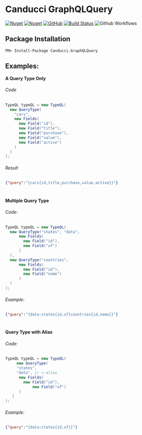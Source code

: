 # Canducci GraphQLQuery

[![Nuget](https://img.shields.io/nuget/v/Canducci.GraphQLQuery?style=plastic)](https://www.nuget.org/packages/Canducci.GraphQLQuery/)
[![Nuget](https://img.shields.io/nuget/dt/Canducci.GraphQLQuery?style=plastic)](https://www.nuget.org/packages/Canducci.GraphQLQuery/)
[![GitHub](https://img.shields.io/github/license/fulviocanducci/Canducci.GraphQLQuery?style=plastic)](https://github.com/fulviocanducci/Canducci.GraphQLQuery/blob/master/LICENSE)
[![Build Status](https://travis-ci.org/fulviocanducci/Canducci.GraphQLQuery.svg?branch=master)](https://travis-ci.org/fulviocanducci/Canducci.GraphQLQuery)
![Github Workflows](https://github.com/fulviocanducci/Canducci.GraphQLQuery/workflows/.NET%20Core/badge.svg)
## Package Installation

```code
PM> Install-Package Canducci.GraphQLQuery
```

## Examples:
 
__A Query Type Only__

###### Code



```c#
TypeQL typeQL = new TypeQL(
  new QueryType(
    "cars",
    new Fields(
      new Field("id"),
      new Field("title"),
      new Field("purchase"),
      new Field("value"),
      new Field("active")
    )
  )
);
```

###### Result

```json
{"query":"{cars{id,title,purchase,value,active}}"}
```

#

__Multiple Query Type__

###### Code:

```c#
TypeQL typeQL = new TypeQL(
  new QueryType("states", "data",
      new Fields(
        new Field("id"),
        new Field("uf")
      )
  ),
  new QueryType("countries",
      new Fields(
        new Field("id"),
        new Field("name")
      )
  )
);
```

###### Example:

```json
{"query":"{data:states{id,uf}countries{id,name}}"}
```

#

__Query Type with Alias__

###### Code:

```c#
TypeQL typeQL = new TypeQL(
     new QueryType(
	 "states", 
	 "data", // <-alias
	  new Fields(
	    new Field("id"),
            new Field("uf")
      )
   )
);
```

###### Example:

```json
{"query":"{data:states{id,uf}}"}
```

#